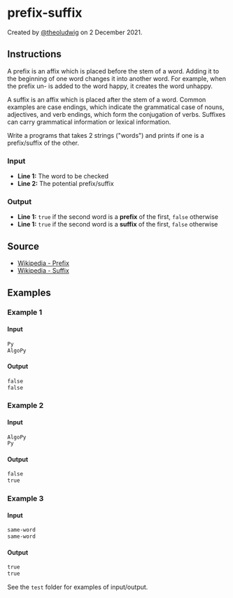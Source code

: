 # prefix-suffix

Created by [@theoludwig](https://github.com/theoludwig) on 2 December 2021.

## Instructions

A prefix is an affix which is placed before the stem of a word. Adding it to the beginning of one word changes it into another word. For example, when the prefix un- is added to the word happy, it creates the word unhappy.

A suffix is an affix which is placed after the stem of a word. Common examples are case endings, which indicate the grammatical case of nouns, adjectives, and verb endings, which form the conjugation of verbs. Suffixes can carry grammatical information or lexical information.

Write a programs that takes 2 strings ("words") and prints if one is a prefix/suffix of the other.

### Input

- **Line 1:** The word to be checked
- **Line 2:** The potential prefix/suffix

### Output

- **Line 1:** `true` if the second word is a **prefix** of the first, `false` otherwise
- **Line 1:** `true` if the second word is a **suffix** of the first, `false` otherwise

## Source

- [Wikipedia - Prefix](https://en.wikipedia.org/wiki/Prefix)
- [Wikipedia - Suffix](https://en.wikipedia.org/wiki/Suffix)

## Examples

### Example 1

#### Input

```txt
Py
AlgoPy
```

#### Output

```txt
false
false
```

### Example 2

#### Input

```txt
AlgoPy
Py
```

#### Output

```txt
false
true
```

### Example 3

#### Input

```txt
same-word
same-word
```

#### Output

```txt
true
true
```

See the `test` folder for examples of input/output.
